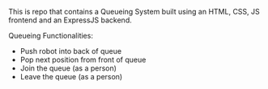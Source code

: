 This is repo that contains a Queueing System built using an HTML, CSS, JS frontend and an ExpressJS backend.

Queueing Functionalities:
 - Push robot into back of queue
 - Pop next position from front of queue
 - Join the queue (as a person)
 - Leave the queue (as a person)
